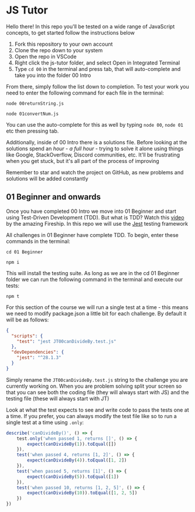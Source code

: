 # JS Tutor

Hello there! In this repo you'll be tested on a wide range of JavaScript concepts, to get started follow the instructions below

1. Fork this repository to your own account
2. Clone the repo down to your system
3. Open the repo in VSCode
4. Right click the js-tutor folder, and select Open in Integrated Terminal
5. Type `cd 00` in the terminal and press tab, that will auto-complete and take you into the folder 00 Intro

From there, simply follow the list down to completion. To test your work you need to enter the following command for each file in the terminal: 

`node 00returnString.js`
</br>

`node 01convertNum.js`

You can use the auto-complete for this as well by typing `node 00`, `node 01` etc then pressing tab. 

Additionally, inside of 00 Intro there is a solutions file. Before looking at the solutions spend an *hour* - *a full hour* - trying to solve it alone using things like Google, StackOverflow, Discord communities, etc. It'll be frustrating when you get stuck, but it's all part of the process of improving

Remember to star and watch the project on GitHub, as new problems and solutions will be added constantly

## 01 Beginner and onwards

Once you have completed 00 Intro we move into 01 Beginner and start using Test-Driven Development (TDD). But what is TDD? Watch this [video](https://www.youtube.com/watch?v=Jv2uxzhPFl4&ab_channel=Fireship) by the amazing Fireship. In this repo we will use the [Jest](https://jestjs.io/) testing framework

All challenges in 01 Beginner have complete TDD. To begin, enter these commands in the terminal:

`cd 01 Beginner`

`npm i`

This will install the testing suite. As long as we are in the cd 01 Beginner folder we can run the following command in the terminal and execute our tests:

`npm t`

For this section of the course we will run a single test at a time - this means we need to modify package.json a little bit for each challenge. By default it will be as follows:

```JSON
{
  "scripts": {
    "test": "jest JT00canDivideBy.test.js"
  },
  "devDependencies": {
    "jest": "^28.1.3"
  }
}
```

Simply rename the `JT00canDivideBy.test.js` string to the challenge you are currently working on. When you are problem solving split your screen so that you can see both the coding file (they will always start with JS) and the testing file (these will always start with JT)

Look at what the test expects to see and write code to pass the tests one at a time. If you prefer, you can always modify the test file like so to run a single test at a time using `.only`:

```JavaScript
describe('canDivideBy()', () => {
    test.only('when passed 1, returns []', () => {
        expect(canDivideBy(1)).toEqual([])
    }),
    test('when passed 4, returns [1, 2]', () => {
        expect(canDivideBy(4)).toEqual([1, 2])
    }),
    test('when passed 5, returns [1]', () => {
        expect(canDivideBy(5)).toEqual([1])
    }),
    test('when passed 10, returns [1, 2, 5]', () => {
        expect(canDivideBy(10)).toEqual([1, 2, 5])
    })
})
```
